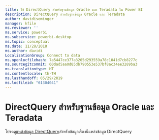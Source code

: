 ```yaml
---
title: ใช้ DirectQuery สำหรับฐานข้อมูล Oracle และ Teradata ใน Power BI
description: DirectQuery สำหรับฐานข้อมูล Oracle และ Teradata
author: davidiseminger
manager: kfile
ms.reviewer: ''
ms.service: powerbi
ms.subservice: powerbi-desktop
ms.topic: conceptual
ms.date: 11/28/2018
ms.author: davidi
LocalizationGroup: Connect to data
ms.openlocfilehash: 7a5447ce377a3205d293559a78c1041d7cb8277c
ms.sourcegitcommit: 60dad5aa0d85db790553e537bf8ac34ee3289ba3
ms.translationtype: HT
ms.contentlocale: th-TH
ms.lasthandoff: 05/29/2019
ms.locfileid: "61304041"
---
```

# <a name="directquery-for-oracle-and-teradata-databases"></a>DirectQuery สำหรับฐานข้อมูล Oracle และ Teradata
โปรดดู[แหล่งข้อมูล DirectQuery](desktop-directquery-data-sources.md)สำหรับข้อมูลเรื่องนีแหล่งข้อมูล DirectQuery

